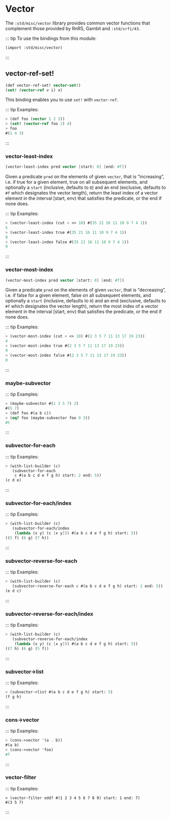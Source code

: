 # Vector

The `:std/misc/vector` library provides common vector functions
that complement those provided by RnRS, Gambit and `:std/srfi/43`.

::: tip To use the bindings from this module:
```scheme
(import :std/misc/vector)
```
:::

## vector-ref-set!
``` scheme
(def vector-ref-set! vector-set!)
(set! (vector-ref v i) x)
```

This binding enables you to use `set!` with `vector-ref`.

::: tip Examples:
``` scheme
> (def foo (vector 1 2 3))
> (set! (vector-ref foo 1) 4)
> foo
#(1 4 3)
```
:::

### vector-least-index
``` scheme
(vector-least-index pred vector [start: 0] [end: #f])
```

Given a predicate `pred` on the elements of given `vector`, that is “increasing”,
i.e. if true for a given element, true on all subsequent elements, and optionally
a `start` (inclusive, defaults to `0`) and an end (exclusive, defaults to `#f`
which designates the vector length), return the least index of a vector element
in the interval [start, env) that satisfies the predicate, or the end if none does.

::: tip Examples:
``` scheme
> (vector-least-index (cut < <> 10) #(35 21 16 11 10 9 7 4 1))
5
> (vector-least-index true #(35 21 16 11 10 9 7 4 1))
0
> (vector-least-index false #(35 21 16 11 10 9 7 4 1))
9
```
:::

### vector-most-index
``` scheme
(vector-most-index pred vector [start: 0] [end: #f])
```

Given a predicate `pred` on the elements of given `vector`, that is “decreasing”,
i.e. if false for a given element, false on all subsequent elements, and optionally
a `start` (inclusive, defaults to `0`) and an end (exclusive, defaults to `#f`
which designates the vector length), return the most index of a vector element
in the interval [start, env) that satisfies the predicate, or the end if none does.

::: tip Examples:
``` scheme
> (vector-most-index (cut < <> 10) #(2 3 5 7 11 13 17 19 23))
4
> (vector-most-index true #(2 3 5 7 11 13 17 19 23))
9
> (vector-most-index false #(2 3 5 7 11 13 17 19 23))
0
```
:::

### maybe-subvector

::: tip Examples:
``` scheme
> (maybe-subvector #(1 3 5 7) 2)
#(5 7)
> (def foo #(a b c))
> (eq? foo (maybe-subvector foo 0 3))
#t
```
:::

### subvector-for-each

::: tip Examples:
``` scheme
> (with-list-builder (c)
   (subvector-for-each
    c #(a b c d e f g h) start: 2 end: 5))
(c d e)
```
:::

### subvector-for-each/index

::: tip Examples:
``` scheme
> (with-list-builder (c)
   (subvector-for-each/index
    (lambda (x y) (c [x y])) #(a b c d e f g h) start: 5))
((5 f) (6 g) (7 h))
```
:::

### subvector-reverse-for-each

::: tip Examples:
``` scheme
> (with-list-builder (c)
   (subvector-reverse-for-each c #(a b c d e f g h) start: 2 end: 5))
(e d c)
```
:::

### subvector-reverse-for-each/index

::: tip Examples:
``` scheme
> (with-list-builder (c)
   (subvector-reverse-for-each/index
    (lambda (x y) (c [x y])) #(a b c d e f g h) start: 5))
((7 h) (6 g) (5 f))
```
:::

### subvector->list

::: tip Examples:
``` scheme
> (subvector->list #(a b c d e f g h) start: 5)
(f g h)
```
:::

### cons->vector

::: tip Examples:
``` scheme
> (cons->vector '(a . b))
#(a b)
> (cons->vector 'foo)
#f
```
:::

### vector-filter
::: tip Examples:
```
> (vector-filter odd? #(1 2 3 4 5 6 7 8 9) start: 1 end: 7)
#(3 5 7)
```
:::
